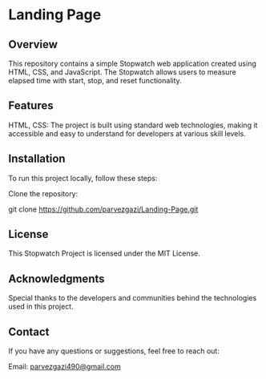 # Landing Page

## Overview

This repository contains a simple Stopwatch web application created using HTML, CSS, and JavaScript. The Stopwatch allows users to measure elapsed time with start, stop, and reset functionality.

## Features

HTML, CSS: The project is built using standard web technologies, making it accessible and easy to understand for developers at various skill levels.


## Installation

To run this project locally, follow these steps:

Clone the repository:

git clone https://github.com/parvezgazi/Landing-Page.git


## License
This Stopwatch Project is licensed under the MIT License.

## Acknowledgments
Special thanks to the developers and communities behind the technologies used in this project.

## Contact
If you have any questions or suggestions, feel free to reach out:

Email: parvezgazi490@gmail.com
